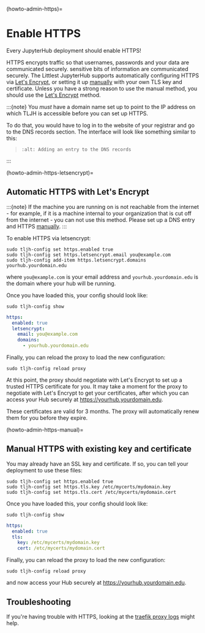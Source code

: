 (howto-admin-https)=

# Enable HTTPS

Every JupyterHub deployment should enable HTTPS!

HTTPS encrypts traffic so that usernames, passwords and your data are
communicated securely. sensitive bits of information are communicated
securely. The Littlest JupyterHub supports automatically configuring HTTPS
via [Let's Encrypt](https://letsencrypt.org), or setting it up
[manually](#howto-admin-https-manual) with your own TLS key and
certificate. Unless you have a strong reason to use the manual method,
you should use the [Let's Encrypt](#howto-admin-https-letsencrypt)
method.

:::{note}
You _must_ have a domain name set up to point to the IP address on
which TLJH is accessible before you can set up HTTPS.

To do that, you would have to log in to the website of your registrar
and go to the DNS records section. The interface will look like something
similar to this:

> ```{image} ../../images/dns.png
> :alt: Adding an entry to the DNS records
> ```

:::

(howto-admin-https-letsencrypt)=

## Automatic HTTPS with Let's Encrypt

:::{note}
If the machine you are running on is not reachable from the internet -
for example, if it is a machine internal to your organization that
is cut off from the internet - you can not use this method. Please
set up a DNS entry and HTTPS [manually](#howto-admin-https-manual).
:::

To enable HTTPS via letsencrypt:

```
sudo tljh-config set https.enabled true
sudo tljh-config set https.letsencrypt.email you@example.com
sudo tljh-config add-item https.letsencrypt.domains yourhub.yourdomain.edu
```

where `you@example.com` is your email address and `yourhub.yourdomain.edu`
is the domain where your hub will be running.

Once you have loaded this, your config should look like:

```
sudo tljh-config show
```

```yaml
https:
  enabled: true
  letsencrypt:
    email: you@example.com
    domains:
      - yourhub.yourdomain.edu
```

Finally, you can reload the proxy to load the new configuration:

```
sudo tljh-config reload proxy
```

At this point, the proxy should negotiate with Let's Encrypt to set up a
trusted HTTPS certificate for you. It may take a moment for the proxy to
negotiate with Let's Encrypt to get your certificates, after which you can
access your Hub securely at <https://yourhub.yourdomain.edu>.

These certificates are valid for 3 months. The proxy will automatically
renew them for you before they expire.

(howto-admin-https-manual)=

## Manual HTTPS with existing key and certificate

You may already have an SSL key and certificate.
If so, you can tell your deployment to use these files:

```
sudo tljh-config set https.enabled true
sudo tljh-config set https.tls.key /etc/mycerts/mydomain.key
sudo tljh-config set https.tls.cert /etc/mycerts/mydomain.cert
```

Once you have loaded this, your config should look like:

```
sudo tljh-config show
```

```yaml
https:
  enabled: true
  tls:
    key: /etc/mycerts/mydomain.key
    cert: /etc/mycerts/mydomain.cert
```

Finally, you can reload the proxy to load the new configuration:

```
sudo tljh-config reload proxy
```

and now access your Hub securely at <https://yourhub.yourdomain.edu>.

## Troubleshooting

If you're having trouble with HTTPS, looking at the [traefik proxy logs](troubleshooting-logs-traefik) might help.
